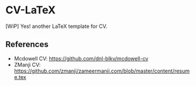 # CV-LaTeX
[WiP] Yes! another LaTeX template for CV.

## References

* Mcdowell CV: https://github.com/dnl-blkv/mcdowell-cv
* ZManji CV: https://github.com/zmanji/zameermanji.com/blob/master/content/resume.tex
